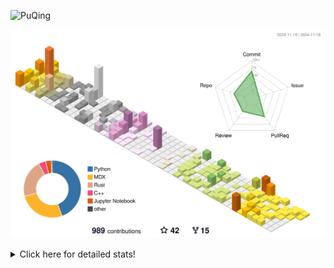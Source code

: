 ![PuQing](https://user-images.githubusercontent.com/27223114/171565019-9a56fae6-b08b-421f-99db-7e830da42371.png)

![](./profile-3d-contrib/profile-season-animate.svg)

<details>
<summary>Click here for detailed stats!</summary>

<!--START_SECTION:waka-->
![Lines of code](https://img.shields.io/badge/From%20Hello%20World%20I%27ve%20Written-1.3%20million%20lines%20of%20code-blue)

**🐱 My GitHub Data** 

> 📦 411.6 kB Used in GitHub's Storage 
 > 
> 🏆 691 Contributions in the Year 2024
 > 
> 🚫 Not Opted to Hire
 > 
> 📜 61 Public Repositories 
 > 
> 🔑 30 Private Repositories 
 > 
**I'm a Night 🦉** 

```text
🌞 Morning                499 commits         ██░░░░░░░░░░░░░░░░░░░░░░░   06.68 % 
🌆 Daytime                3190 commits        ███████████░░░░░░░░░░░░░░   42.69 % 
🌃 Evening                1645 commits        ██████░░░░░░░░░░░░░░░░░░░   22.02 % 
🌙 Night                  2138 commits        ███████░░░░░░░░░░░░░░░░░░   28.61 % 
```


📊 **This Week I Spent My Time On** 

```text
💬 Programming Languages: 
Browsing                 15 hrs 40 mins      ████████████░░░░░░░░░░░░░   48.60 % 
Searching                5 hrs 25 mins       ████░░░░░░░░░░░░░░░░░░░░░   16.82 % 
Fish Touching            3 hrs 23 mins       ███░░░░░░░░░░░░░░░░░░░░░░   10.51 % 
GitHubing                3 hrs 5 mins        ██░░░░░░░░░░░░░░░░░░░░░░░   09.61 % 
CLI                      1 hr 21 mins        █░░░░░░░░░░░░░░░░░░░░░░░░   04.24 % 

🔥 Editors: 
Chrome                   28 hrs 56 mins      ██████████████████████░░░   89.76 % 
VS Code                  1 hr 52 mins        █░░░░░░░░░░░░░░░░░░░░░░░░   05.83 % 
fish                     1 hr 21 mins        █░░░░░░░░░░░░░░░░░░░░░░░░   04.24 % 
Obsidian                 3 mins              ░░░░░░░░░░░░░░░░░░░░░░░░░   00.18 % 

💻 Operating System: 
Mac                      30 hrs 24 mins      ████████████████████████░   94.30 % 
Linux                    1 hr 30 mins        █░░░░░░░░░░░░░░░░░░░░░░░░   04.69 % 
WSL                      19 mins             ░░░░░░░░░░░░░░░░░░░░░░░░░   01.01 % 
```


<!--END_SECTION:waka-->
</details>
